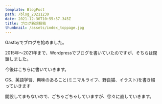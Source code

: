 ```yaml
---
template: BlogPost
path: /blog_20211230
date: 2021-12-30T10:55:57.345Z
title: ブログ新規投稿
thumbnail: /assets/index_toppage.jpg
---
```

Gastbyでブログを始めました。

2015年～2021年まで、Wordpressでブログを書いていたのですが、そちらは閉鎖しました。

今後はこちらに書いていきます。

CS、英語学習、興味のあること(ミニマルライフ、野良猫、イラスト)を書き綴っていきます

開設してまもないので、ごちゃごちゃしていますが、徐々に直していきます。
